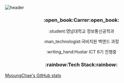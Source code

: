 ![header](https://capsule-render.vercel.app/api?type=waving&color=auto&height=230&section=header&text=Myoung%20Chae&fontSize=90&animation=fadeIn&fontAlignY=35&desc=GitHub%20Profile!%20&descAlignY=51&descAlign=75) 

<h3 align="center">:open_book:Carrer:open_book:</h3>
<p align="center">:student:영남대학교 정보통신공학과</p>
<p align="center">:man_technologist:국비지원 백엔드 과정</p>
<p align="center">:writing_hand:Hustar ICT 6기 진행중</p>

<h3 align="center">:rainbow:Tech Stack:rainbow:</h3>


[MyoungChae's GitHub stats](https://github-readme-stats.vercel.app/api?username=MyoungChae&show_icons=true)
